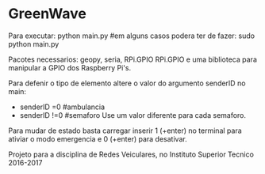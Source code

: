# GreenWave

Para executar: python main.py
#em alguns casos podera ter de fazer: sudo python main.py

Pacotes necessarios: geopy, seria, RPi.GPIO
RPi.GPIO e uma biblioteca para manipular a GPIO dos Raspberry Pi's.

Para defenir o tipo de elemento altere o valor do argumento senderID no main:
 - senderID =0 #ambulancia
 - senderID !=0 #semaforo
 Use um valor diferente para cada semaforo.

 Para mudar de estado basta carregar inserir 1 (+enter) no terminal para ativiar o modo emergencia e 0 (+enter) para
    desativar.

Projeto para a disciplina de Redes Veiculares, no Instituto Superior Tecnico
2016-2017
